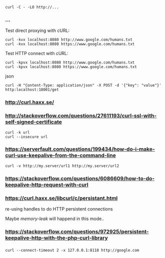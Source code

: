 
    curl -C - -LO http://...

### ...

Test direct proxying with cURL:

    curl -kvx localhost:8080 http://www.google.com/humans.txt
    curl -kvx localhost:8080 https://www.google.com/humans.txt

Test HTTP connect with cURL:

    curl -kpvx localhost:8080 http://www.google.com/humans.txt
    curl -kpvx localhost:8080 https://www.google.com/humans.txt

json

    curl -H "Content-Type: application/json" -X POST -d '{"key": "value"}' http:localhost:18001/get

### http://curl.haxx.se/

### http://stackoverflow.com/questions/27611193/curl-ssl-with-self-signed-certificate

    curl -k url
    curl --insecure url

### https://serverfault.com/questions/199434/how-do-i-make-curl-use-keepalive-from-the-command-line

    curl -v http://my.server/url1 http://my.server/url2

### https://stackoverflow.com/questions/6086609/how-to-do-keepalive-http-request-with-curl
### https://curl.haxx.se/libcurl/c/persistant.html

re-using handles to do HTTP persistent connections

Maybe *memory-leak* will happend in this mode..

### https://stackoverflow.com/questions/972925/persistent-keepalive-http-with-the-php-curl-library

###

    curl --connect-timeout 2 -x 127.0.0.1:8118 http://google.com

